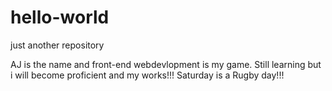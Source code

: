# hello-world
just another repository

AJ is the name and front-end webdevlopment is my game. Still learning but i will become proficient and my works!!!
Saturday is a Rugby day!!!
